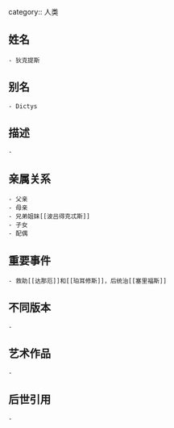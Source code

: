 category:: 人类
## 姓名
	- 狄克提斯
## 别名
	- Dictys
## 描述
	-
## 亲属关系
	- 父亲
	- 母亲
	- 兄弟姐妹[[波吕得克忒斯]]
	- 子女
	- 配偶
## 重要事件
	- 救助[[达那厄]]和[[珀耳修斯]]，后统治[[塞里福斯]]
## 不同版本
	-
## 艺术作品
	-
## 后世引用
	-
